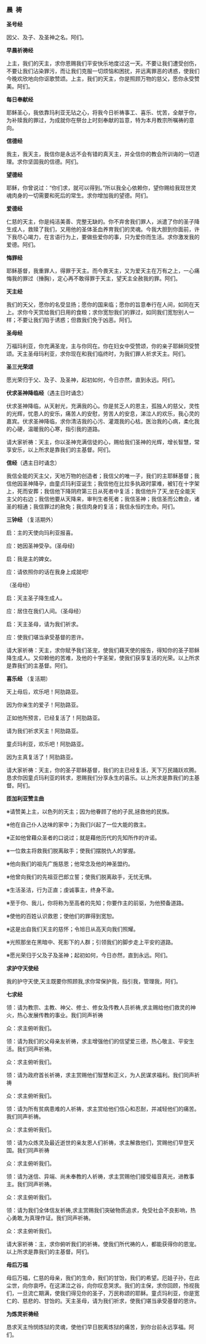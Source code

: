 ### **晨  祷**

**圣号经**

因父、及子、及圣神之名。阿们。

**早晨祈祷经**

上主，我们的天主，求你恩赐我们平安快乐地度过这一天。不要让我们遭受创伤，不要让我们沾染罪污，而让我们克服一切烦恼和困扰，并远离罪恶的诱惑，使我们今晚欢欣地向你讴歌赞颂。上主，我们的天主，你是照顾万物的慈父，愿你永受赞美。阿们。

**每日奉献经**

耶稣圣心，我依靠玛利亚无玷之心，将我今日祈祷事工、喜乐、忧苦，全献于你，为补赎我的罪过，为成就你在祭台上时刻奉献的旨意，特为本月教宗所嘱祷的意向。

**信德经**

我主，我天主，我信你是永远不会有错的真天主，并全信你的教会所训诲的一切道理。求你坚固我的信德。阿们。

**望德经**

耶稣，你曾说过：“你们求，就可以得到。”所以我全心依赖你，望你赐给我现世灵魂肉身的一切需要和死后的常生。求你增加我的望德。阿们。

**爱德经**

仁慈的天主，你是纯洁美善、完整无缺的。你不弃舍我们罪人，派遣了你的圣子降生成人，救赎了我们，又用他的圣体圣血养育我们的灵魂。今我大胆到你面前，许下我尽心竭力，在言语行为上，要做些爱你的事，只为爱你而生活。求你激发我的爱德。阿们。

**悔罪经**

耶稣基督，我重罪人，得罪于天主。而今畏天主，又为爱天主在万有之上，一心痛悔我的罪过（捶胸），定心再不敢得罪于天主，望天主全赦我的罪。阿们。

**天主经**

我们的天父，愿你的名受显扬；愿你的国来临；愿你的旨意奉行在人间，如同在天上。求你今天赏给我们日用的食粮；求你宽恕我们的罪过，如同我们宽恕别人一样；不要让我们陷于诱惑；但救我们免于凶恶。阿们。

**圣母经**

万福玛利亚，你充满圣宠，主与你同在。你在妇女中受赞颂，你的亲子耶稣同受赞颂。天主圣母玛利亚，求你现在和我们临终时，为我们罪人祈求天主。阿们。

**圣三光荣颂**

愿光荣归于父、及子、及圣神，起初如何，今日亦然，直到永远。阿们。

**伏求圣神降临经**（遇主日时诵念）

伏求圣神降临，从天射光，充满我的心。你是贫乏人的恩主，孤独人的慈父，灵性的光辉，忧患人的安乐，痛苦人的安慰，劳苦人的安息，涕泣人的欢乐，我心灵的嘉宾。伏求圣神降临，求你清洁我的心污、灌溉我的心枯，医治我的心病，柔化我的心硬，温暖我的心寒，指引我的道路。

请大家祈祷：天主，你以圣神充满信徒的心，赐给我们圣神的光辉，增长智慧，常享安乐，以上所求是靠我们的主基督。阿们。

**信经**（遇主日时诵念）

我信全能的天主父，天地万物的创造者；我信父的唯一子，我们的主耶稣基督；我信他因圣神降孕，由童贞玛利亚诞生；我信他在比拉多执政时蒙难，被钉在十字架上，死而安葬；我信他下降阴府第三日从死者中复活；我信他升了天,坐在全能天主父的右边；我信他要从天降来，审判生者死者；我信圣神；我信圣而公教会，诸圣的相通；我信罪过的赦免；我信肉身的复活；我信永恒的生命。阿们。

**三钟经** （复活期外）

启：主的天使向玛利亚报喜。

应：她因圣神受孕。(圣母经)

启：我是主的婢女。

应：请依照你的话在我身上成就吧!

（圣母经）

启：天主圣子降生成人。

应：居住在我们人间。（圣母经）

启：天主圣母，请为我们祈求。

应：使我们堪当承受基督的恩许。

请大家祈祷：天主，求你赋予我们圣宠，使我们藉天使的报告，得知你的圣子耶稣降生成人。又仰赖他的苦难，及他的十字圣架，使我们获享复活的光荣。以上所求是靠我们的主基督。阿们。

**喜乐经** （复活期）

天上母后，欢乐吧！阿肋路亚。

因为你亲生的爱子！阿肋路亚。

正如他所预言，已经复活了！阿肋路亚。

请为我们祈求天主！阿肋路亚。

童贞玛利亚，欢乐吧！阿肋路亚。

因为主真复活了！阿肋路亚。

请大家祈祷：天主，你的圣子耶稣基督，我们的主已经复活，天下万民踊跃欢腾。恳求你因童贞玛利亚的转求，恩赐我们分享永生的喜乐。以上所求是靠我们的主基督。阿们。

**匝加利亚赞主曲**

※请赞美上主，以色列的天主；因为他眷顾了他的子民,拯救他的民族。

※他在自己仆人达味的家中；为我们兴起了一位大能的救主。

※正如他曾藉众圣者的口说过；就是藉他历代的先知所作的许诺。

※一位救主将救我们脱离敌手；使我们摆脱仇人的掌握。

※他向我们的祖先广施慈恩；他常念及他的神圣盟约。

※他曾向我们的先祖亚巴郎立誓；使我们脱离敌手，无忧无惧。

※生活圣洁，行为正直；虔诚事主，终身不渝。

※至于你、我儿，你将称为至高者的先知；你要作主的前驱，为他预备道路。

※使他的百姓认识救恩；使他们的罪得到宽恕。

※这是出自我们天主的慈怀；令旭日从高天向我们照耀。

※光照那坐在黑暗中、死影下的人群；引领我们的脚步走上平安的道路。

※愿光荣归于父及子及圣神；起初如何，今日亦然，直到永远。阿们。

**求护守天使经**

我的护守天使,天主既要你照顾我,求你常保护我，指引我，管理我，阿们。

**七求经**

领：请为教宗、主教、神父、修士、修女及传教人员祈祷,求主赐给他们救灵的神火，热心发展传教的事业。我们同声祈祷

众：求主俯听我们。

领：请为我们的父母亲友祈祷，求主增强他们的信望爱三德，热心敬主、平安生活。我们同声祈祷。

众：求主俯听我们。

领：请为政府首长祈祷，求主赏赐他们智慧和正义，为人民谋求福利。我们同声祈祷

众：求主俯听我们。

领：请为所有贫病患难的人祈祷，求主赏给他们信心和忍耐，并减轻他们的痛苦。我们同声祈祷。

众：求主俯听我们。

领：请为众炼灵及最近逝世的亲友恩人们祈祷，求主解救他们，赏赐他们早登天国。我们同声祈祷

众：求主俯听我们。

领：请为迷信、异端、尚未奉教的人祈祷，求主赏赐他们接受福音真光，进教事主。我们同声祈祷。

众：求主俯听我们。

领：请为我们全体信友祈祷,求主赏赐我们突破物质追求，免受社会不良影响，热心勇敢,为真理作证。我们同声祈祷。

众：求主俯听我们。

请大家祈祷：主，求你俯听我们的祈祷。使我们所代祷的人，都能获得你的恩宠。以上所求是靠我们的主基督。阿们。

**母后万福**

母后万福，仁慈的母亲，我们的生命，我们的甘饴，我们的希望。厄娃子孙，在此尘世，向你哀呼。在这涕泣之谷，向你叹息哭求。我们的主保，求你回顾，怜视我们，一旦流亡期满，使我们得见你的圣子，万民称颂的耶稣。童贞玛利亚，你是宽仁的、慈悲的、甘饴的。天主圣母，请为我们祈求，使我们堪当承受基督的恩许。

**为炼灵祈祷经**

恳求天主怜悯炼狱的灵魂，使他们早日脱离炼狱的痛苦，到你台前永远享福。阿们。